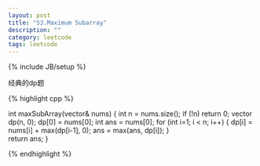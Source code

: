 ```yaml
---
layout: post
title: "53.Maximum Subarray"
description: ""
category: leetcode
tags: leetcode
---
```

{% include JB/setup %}

经典的dp题

{% highlight cpp %}

int maxSubArray(vector<int>& nums) {
  int n = nums.size();
  if (!n) return 0;
  vector <int> dp(n, 0);
  dp[0] = nums[0];
  int ans = nums[0];
  for (int i=1; i < n; i++) {
    dp[i] = nums[i] + max(dp[i-1], 0);
    ans = max(ans, dp[i]);
  }    
  return ans;
}

{% endhighlight %}